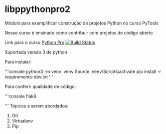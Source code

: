 # libppythonpro2
 Módulo para exemplificar construção de projetos Python no curso PyTools

Nesse curso é ensinado como contribuir com projetos de código aberto

Link para o curso [Python Pro](https://www.python.pro.br/)
[![Build Status](https://app.travis-ci.com/Vanderson-Moura/libppythonpro2.svg?branch=main)](https://app.travis-ci.com/Vanderson-Moura/libppythonpro2)


Suportada versão 3 de python

Para instalar:

'''console
python3 -m venv .venv
Source .venv\Scripts\activate
pip install -r requirements-dev.txt
'''

Para conferir qualidade de código:

'''console
flak8

'''
Tópicos a serem abordados:
1. Git
2. Virtualenv
3. Pip